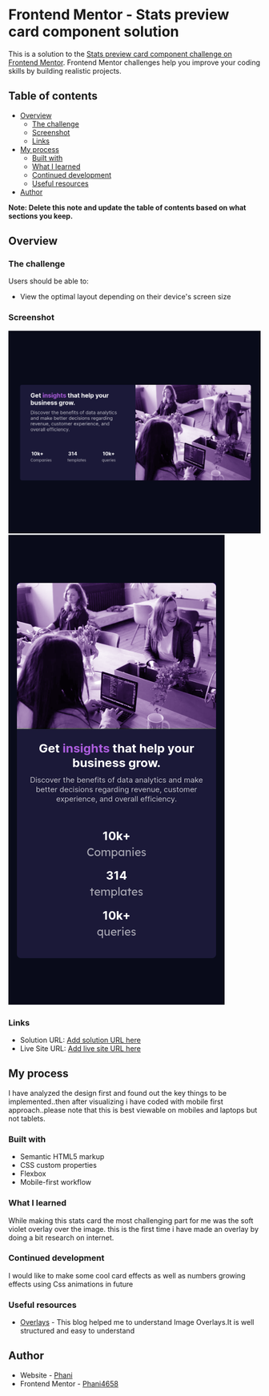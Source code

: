 # Frontend Mentor - Stats preview card component solution

This is a solution to the [Stats preview card component challenge on Frontend Mentor](https://www.frontendmentor.io/challenges/stats-preview-card-component-8JqbgoU62). Frontend Mentor challenges help you improve your coding skills by building realistic projects. 

## Table of contents

- [Overview](#overview)
  - [The challenge](#the-challenge)
  - [Screenshot](#screenshot)
  - [Links](#links)
- [My process](#my-process)
  - [Built with](#built-with)
  - [What I learned](#what-i-learned)
  - [Continued development](#continued-development)
  - [Useful resources](#useful-resources)
- [Author](#author)

**Note: Delete this note and update the table of contents based on what sections you keep.**

## Overview

### The challenge

Users should be able to:

- View the optimal layout depending on their device's screen size

### Screenshot

![Desktop Design](./design/Desktop-design.png)
![Mobile Design](./design/Mobile-design.png)


### Links

- Solution URL: [Add solution URL here]()
- Live Site URL: [Add live site URL here]()

## My process

I have analyzed the design first and found out the key things to be implemented..then after visualizing i have coded with mobile first approach..please note that this is best viewable on mobiles and laptops but not tablets.


### Built with

- Semantic HTML5 markup
- CSS custom properties
- Flexbox
- Mobile-first workflow

### What I learned

While making this stats card the most challenging part for me was the soft violet overlay over the image. this is the first time i have made an overlay by doing a bit research on internet.



### Continued development

I would like to make some cool card effects as well as numbers growing effects using Css animations in future


### Useful resources

- [Overlays](https://blog.logrocket.com/guide-image-overlays-css/) - This blog helped me to understand Image Overlays.It is well structured and easy to understand

## Author

- Website - [Phani](https://www.linkedin.com/in/peddapalem-phani/)
- Frontend Mentor - [Phani4658](https://www.frontendmentor.io/profile/phani4658)

